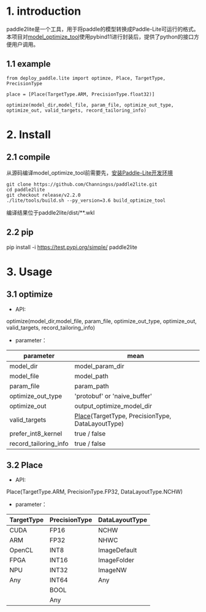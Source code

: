 # 1. introduction

paddle2lite是一个工具，用于将paddle的模型转换成Paddle-Lite可运行的格式。本项目对[model_optimize_tool](https://paddlepaddle.github.io/Paddle-Lite/v2.2.0/model_optimize_tool/)使用pybind11进行封装后，提供了python的接口方便用户调用。

## 1.1 example 
```
from deploy_paddle.lite import optimze, Place, TargetType, PrecisionType
   
place = [Place(TargetType.ARM, PrecisionType.float32)]
   
optimize(model_dir,model_file, param_file, optimize_out_type, optimize_out, valid_targets, record_tailoring_info)
```

# 2. Install

## 2.1 compile
从源码编译model_optimize_tool前需要先，[安装Paddle-Lite开发环境](https://paddlepaddle.github.io/Paddle-Lite/v2.2.0/source_compile/)

```
git clone https://github.com/Channingss/paddle2lite.git
cd paddle2lite
git checkout release/v2.2.0
./lite/tools/build.sh --py_version=3.6 build_optimize_tool
```

编译结果位于paddle2lite/dist/**.wkl
## 2.2 pip 

pip install -i https://test.pypi.org/simple/ paddle2lite

# 3. Usage

## 3.1 optimize

- API:

optimize(model_dir,model_file, param_file, optimize_out_type, optimize_out, valid_targets, record_tailoring_info)

- parameter：

|parameter| mean|
|-|-|
|model_dir|model_param_dir|
|model_file|model_path|
|param_file|param_path|
|optimize_out_type|'protobuf' or 'naive_buffer'|
|optimize_out|output_optimize_model_dir|
|valid_targets| [Place](#Place)(TargetType, PrecisionType, DataLayoutType)|
|prefer_int8_kernel|true / false|
|record_tailoring_info|true / false|

## 3.2 Place
- API:

<a id='Place'>Place</a>(TargetType.ARM, PrecisionType.FP32, DataLayoutType.NCHW)

- parameter：

|TargetType|PrecisionType|DataLayoutType|
|-|-|-|
|CUDA|FP16|NCHW
|ARM|FP32|NHWC
|OpenCL|INT8|ImageDefault
|FPGA|INT16|ImageFolder
|NPU|INT32|ImageNW
|Any|INT64|Any
||BOOL|
||Any|


